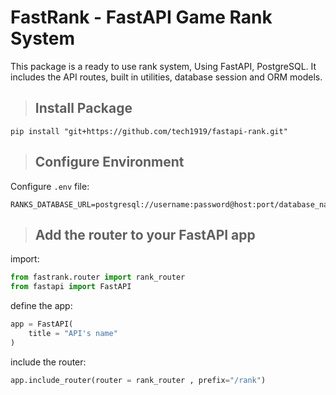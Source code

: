 # FastRank - FastAPI Game Rank System

This package is a ready to use rank system, Using FastAPI, PostgreSQL. It includes the 
API routes, built in utilities, database session and ORM models.

> ## Install Package

```
pip install "git+https://github.com/tech1919/fastapi-rank.git"
```


> ## Configure Environment

Configure `.env` file:
```
RANKS_DATABASE_URL=postgresql://username:password@host:port/database_name
```

> ## Add the router to your FastAPI app

import:
```python
from fastrank.router import rank_router
from fastapi import FastAPI
```

define the app:
```python
app = FastAPI(
    title = "API's name"
)
```

include the router:
```python
app.include_router(router = rank_router , prefix="/rank")
```



